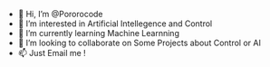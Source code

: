 - 👋 Hi, I’m @Pororocode
- 👀 I’m interested in Artificial Intellegence and Control
- 🌱 I’m currently learning Machine Learnning
- 💞️ I’m looking to collaborate on Some Projects about Control or AI
- 📫 Just Email me !

<!---
Pororocode/Pororocode is a ✨ special ✨ repository because its `README.md` (this file) appears on your GitHub profile.
You can click the Preview link to take a look at your changes.
--->

